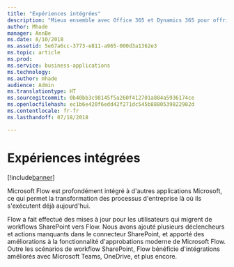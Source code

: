 ```yaml
---
title: "Expériences intégrées"
description: "Mieux ensemble avec Office 365 et Dynamics 365 pour offrir des expériences intégrées dans SharePoint, Teams, Excel et plus encore."
author: Mhade
manager: AnnBe
ms.date: 8/10/2018
ms.assetid: 5e67a6cc-3773-e811-a965-000d3a1362e3
ms.topic: article
ms.prod: 
ms.service: business-applications
ms.technology: 
ms.author: mhade
audience: Admin
ms.translationtype: HT
ms.sourcegitcommit: 0b40bb3c98145f5a260f412701a884a5936174ce
ms.openlocfilehash: ec1b6e420f6edd42f271dc545b8880539822982d
ms.contentlocale: fr-fr
ms.lasthandoff: 07/18/2018

---
```

# <a name="integrated-experiences"></a>Expériences intégrées


[!include[banner](../../includes/banner.md)]

Microsoft Flow est profondément intégré à d'autres applications Microsoft, ce qui permet la transformation des processus d'entreprise là où ils s'exécutent déjà aujourd'hui.

Flow a fait effectué des mises à jour pour les utilisateurs qui migrent de workflows SharePoint vers Flow. Nous avons ajouté plusieurs déclencheurs et actions manquants dans le connecteur SharePoint, et apporté des améliorations à la fonctionnalité d'approbations moderne de Microsoft Flow. Outre les scénarios de workflow SharePoint, Flow bénéficie d'intégrations améliorés avec Microsoft Teams, OneDrive, et plus encore.

